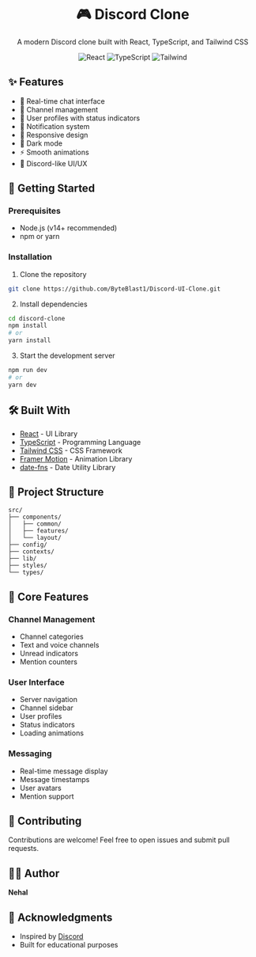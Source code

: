 <div align="center">
  <h1>🎮 Discord Clone</h1>
  <p>A modern Discord clone built with React, TypeScript, and Tailwind CSS</p>
  
  <p>
    <img src="https://img.shields.io/badge/React-61DAFB?style=for-the-badge&logo=react&logoColor=black" alt="React" />
    <img src="https://img.shields.io/badge/TypeScript-3178C6?style=for-the-badge&logo=typescript&logoColor=white" alt="TypeScript" />
    <img src="https://img.shields.io/badge/Tailwind-38B2AC?style=for-the-badge&logo=tailwind-css&logoColor=white" alt="Tailwind" />
  </p>
</div>

## ✨ Features

- 💬 Real-time chat interface
- 🎯 Channel management
- 👤 User profiles with status indicators
- 🔔 Notification system
- 📱 Responsive design
- 🌙 Dark mode
- ⚡ Smooth animations
- 🎨 Discord-like UI/UX

## 🚀 Getting Started

### Prerequisites

- Node.js (v14+ recommended)
- npm or yarn

### Installation

1. Clone the repository
```bash
git clone https://github.com/ByteBlast1/Discord-UI-Clone.git
```

2. Install dependencies
```bash
cd discord-clone
npm install
# or
yarn install
```

3. Start the development server
```bash
npm run dev
# or
yarn dev
```

## 🛠️ Built With

- [React](https://reactjs.org/) - UI Library
- [TypeScript](https://www.typescriptlang.org/) - Programming Language
- [Tailwind CSS](https://tailwindcss.com/) - CSS Framework
- [Framer Motion](https://www.framer.com/motion/) - Animation Library
- [date-fns](https://date-fns.org/) - Date Utility Library

## 💂 Project Structure

```
src/
├── components/
│   ├── common/
│   ├── features/
│   └── layout/
├── config/
├── contexts/
├── lib/
├── styles/
└── types/
```

## 🎯 Core Features

### Channel Management
- Channel categories
- Text and voice channels
- Unread indicators
- Mention counters

### User Interface
- Server navigation
- Channel sidebar
- User profiles
- Status indicators
- Loading animations

### Messaging
- Real-time message display
- Message timestamps
- User avatars
- Mention support

## 🤝 Contributing

Contributions are welcome! Feel free to open issues and submit pull requests.

## 🙋‍♂️ Author

**Nehal**

## 🌟 Acknowledgments

- Inspired by [Discord](https://discord.com)
- Built for educational purposes